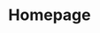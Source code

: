 ---
title: "Homepage"
layout: home

vision_heading1: "Would you like to see the good news of Jesus Christ reach and renew Vaudreuil-Soulanges?"
vision_text1: "Have you been looking for a authentically Christian fellowship close to home where you can grow in your faith, connect with the people of God and reach out to the community in meaningful ways? For months, a small group of locals have been praying for Holy Spirit to be poured out on Saint-Lazare, Hudson and Rigaud and we believe that God has heard their prayer."
vision_heading2: "Ways to Engage"
vision_text_2: "There are multiple ways you can get involved:"
vision_option1: "Pray for this project to bear good fruits"
vision_option2: "Stay tuned by joining our newsletter"
vision_option3: "Join our weekly prayer meeting (to be announced in the newsletter)"
vision_option4: "Give a donation of time or money."
---